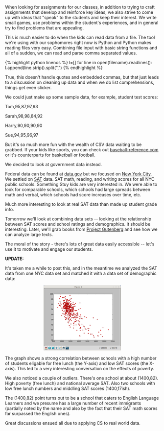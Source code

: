 <!--
.. title: Real Data
.. slug: 2013-04-14-Real_Data.md
.. date: 2013-04-14
.. type: text
-->


When looking for assignments for our classes, in addition to trying to
craft assignments that develop and reinforce key ideas, we also strive
to come up with ideas that "speak" to the students and keep their
interest. We write small games, use problems within the student's
experiences, and in general try to find problems that are appealing.

This is much easier to do when the kids can read data from a file. The
tool we're using with our sophomores right now is Python and Python
makes reading files very easy. Combining file input with basic string
functions and all of a sudden, we can read and parse comma separated
values.

{% highlight python linenos %}
l=[]
for line in open(filename).readlines():
    l.append(line.strip().split(",")
{% endhighlight %}

True, this doesn't handle quotes and embedded commas, but that just
leads to a discussion on cleaning up data and when we do list
comprehensions, things get even slicker.

We could just make up some sample data, for example, student test scores:

Tom,95,87,97,93

Sarah,98,98,84,92

Harry,90,90,90,90

Sue,94,95,96,97

But it's so much more fun with the wealth of CSV data waiting to be
grabbed. If your kids like sports, you can check
out <a href="http://www.baseball-reference.com/">baseball-reference.com</a>
or it's counterparts for basketball or football. 

We decided to look at government data instead.

Federal data can be found at <a href="http://www.data.gov/">data.gov</a> but we focused on <a href="https://data.cityofnewyork.us/">New York City</a>. We
settled
on <a href="https://data.cityofnewyork.us/Education/SAT-Results/f9bf-2cp4">SAT</a>
data. SAT math, reading, and writing scores for all NYC public
schools. Something Stuy kids are very interested in. We were able to
look for comparable schools, which schools had large spreads between
math and verbal, which schools had score increases over time, etc.

Much more interesting to look at real SAT data than made up student
grade info. 

Tomorrow we'll look at combining data sets -- looking at
the relationship between SAT scores and school ratings and
demographics. It should be interesting. Later, we'll grab books
from <a href="http://www.gutenberg.org/">Project Gutenberg</a> and see
how we can analyze large texts.

The moral of the story - there's lots of great data easily accessible
-- let's use it to motivate and engage our students.

<b>UPDATE:</b>

It's taken me a while to post this, and in the meantime we analyzed
the SAT data from one NYC data set and matched it with a data set of
demographic data:

<div align="center">
<a href="/img/SAT_SCORES.png" rel="lightbox">
<img width="50%" src="/img/SAT_SCORES.png" class="" alt="" />
</a>
</div>

The graph shows a strong correlation between schools with a high number of
students eligable for free lunch (the Y-axis) and low SAT scores (the
X-axis). This led to a very interesting conversation on the effects of
poverty.

We also noticed a couple of outliers. There's one school at about
(1400,82). High poverty (free lunch) and national average SAT. Also two
schools with low free lunch numbers and middling SAT scores
(1400,17ish).

The (1400,82) point turns out to be a school that caters to English
Language Learners and we presume has a large number of recent
immigrants (partially noted by the name and also by the fact that
their SAT math scores far surpassed the English ones).

Great discussions ensued all due to applying CS to real world data.

